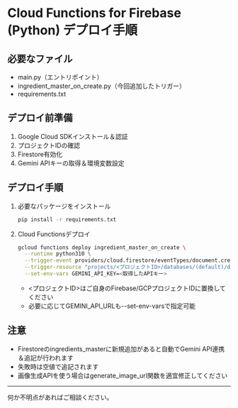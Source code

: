 # Cloud Functions for Firebase (Python) デプロイ手順

## 必要なファイル
- main.py（エントリポイント）
- ingredient_master_on_create.py（今回追加したトリガー）
- requirements.txt

## デプロイ前準備
1. Google Cloud SDKインストール＆認証
2. プロジェクトIDの確認
3. Firestore有効化
4. Gemini APIキーの取得＆環境変数設定

## デプロイ手順
1. 必要なパッケージをインストール
   ```sh
   pip install -r requirements.txt
   ```
2. Cloud Functionsデプロイ
   ```sh
   gcloud functions deploy ingredient_master_on_create \
     --runtime python310 \
     --trigger-event providers/cloud.firestore/eventTypes/document.create \
     --trigger-resource "projects/<プロジェクトID>/databases/(default)/documents/ingredients_master/{docId}" \
     --set-env-vars GEMINI_API_KEY=<取得したAPIキー>
   ```
   - <プロジェクトID>はご自身のFirebase/GCPプロジェクトIDに置換してください
   - 必要に応じてGEMINI_API_URLも--set-env-varsで指定可能

## 注意
- Firestoreのingredients_masterに新規追加があると自動でGemini API連携＆追記が行われます
- 失敗時は空値で追記されます
- 画像生成APIを使う場合はgenerate_image_url関数を適宜修正してください

---
何か不明点があればご相談ください。
